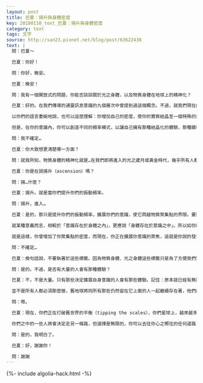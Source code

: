 ```yaml
---
layout: post
title: 巴夏：揚升與身體密度
key: 20180110_text_巴夏：揚升與身體密度
category: text
tags: 文字
source: http://san23.pixnet.net/blog/post/63622438
text: |
  問：巴夏～

  巴夏：你好！

  問：你好，晚安。

  巴夏：晚安！

  問：我有一個開放式的問題，你能否談談關於光之身體，以及物質身體在地球上的精神化？

  巴夏：好的。在我們傳導的通靈訊息意識的九個層次中曾提到過這個概念。不過，就我們現在的對話而言，更簡單地說就是：你成為了一個更高頻率的能量體，它是你的自然狀態，某種意義而言，你就是意識（consciousness）。

  以你們的語言委婉地說，也可以這麼理解：你增加自己的密度，使你的實質結晶至一個特殊的振動模式。對於你，這個模式就代表著稱作「物質實相」的體驗。舉一個類似的簡單的例子：你實際上是水蒸氣，但你可以增加自己的密度，成為液態水，你甚至可以增加自己的密度成為冰。而你的本質是沒有任何改變的。本質上都是能量，都是意識，都是靈（spirit）—如果你要這麼稱呼的話。

  但是，在你的意識內，你可以創造不同的頻率模式，以讓自己擁有那種結晶化的體驗，那種緻密化的體驗，來獲得你們所謂的「身體的物質化」，自我的另一種體驗。這些都發生在你的意識之內。這樣能夠解答你的問題嗎？

  問：我不確定…

  巴夏：你大致想更清楚哪一方面？

  問：就我所知，物質身體的精神化就是…在我們即將進入的光之歲月或黃金時代，幾乎所有人都要經歷的…

  巴夏：你是在說揚升（ascension）嗎？

  問：揚…什麼？

  巴夏：揚升。就是當你們提升你們的振動頻率。

  問：揚升，進入…

  巴夏：是的，那只是提升你們的振動頻率，擴展你們的意識，使它跨越物質聚集點的界限。要理解，當你談到這些物質身體、光之身體的概念時，它們都只是類比，而不是機械地發生的事情。它只是類比、只是你的理解方式、只是你在物質實相中製造出的象徵，你可以體驗到它，就好像你擁有一個光體、一個星光體、一個精神體、一個無比輕盈的身體，你可以擁有那些體驗，但那不是實際發生的事情，事實上你只是一個意識（consciousness）。

  就某種意義而言，相較於「意識存在於身體之內」，更應說「身體存在於意識之中」。所以如你所述的「物質身體通過提高振動而更多地進入光之身體」，都只是「提升頻率、擴展意識使它跨越之前的物質聚集點」的另一種說法。

  就是這樣，你曾增加了你聚集點的密度，而現在，你正在擴展你意識的聚焦，這就是你說的發生在所有層面的事情。可以這麼說，就某種意義而言，它們都只是為了方便你辨識的標籤，但它們不能準確地描述正在物理上地發生著的事情。那只是一個體驗，只是一個類比。明白了嗎？

  問：不確定…

  巴夏：換句話說，不要執著於這些標籤。因為物質身體、光之身體這些標籤只是為了方便我們知道我們可以擁有那些體驗，但它們都僅僅以概念的形式、以頻率層次的形式，存在於你的意識之內。你能明白嗎？

  問：是的。不過，是否有大量的人會有那種體驗？

  巴夏：不，不是大量。只有那些決定擴展自身意識的人會有那些體驗。記住：原本就已經有無數個平行地球同時存在著，你不能改變你所在的世界，你只能改變你的振動頻率，而那將會使你移動（shift）到另一個平行地球。那個地球將代表著你的新振動頻率。

  並不是所有人都必須那麼做，舊地球將同所有那些仍然留在它上面的人一起繼續存在著，他們的頻率與舊地球一致。只有那些處在不同頻率的人會移動到另一個世界，一個能反映那更高頻率的、另一種形式的地球。明白了嗎？

  問：嗯。

  巴夏：現在，你們正在打破舊世界的平衡（tipping the scales），你們星球上，越來越多的人，越來越覺知到他們都是意識，並且他們在提升自己的頻率。所以，就某種意義而言，如果你想統計一下的話，你們星球上空前數量的人正在轉變。所以，回答也是「是的」，你可以說，很大程度上，大量的人類正在揚升，但即使你們當中的一群人會很快移動到一些能夠更好地反映揚升的平行實相中去，這也不意味著你們所有人一定都會揚升。

  你們之中的一些人將會決定走另一條路，但選擇是無限的，你可以去往你心之嚮往的任何道路，不過這取決於你所在的頻率範圍，取決於你散發的振動特點或你選擇體驗的平行地球。這才是事物如何轉變的道理。世界本身不會真正地改變，改變的只有你。你移動到一個已存在的平行世界，它反映著你的改變。正如我們之前談到的那樣，而你在不斷地做著這件事—你現在就在做著，每秒數十億次。是不是更明白一些了？

  問：是的，我明白了。

  巴夏：好，謝謝你！

  問：謝謝
---
```


{%- include algolia-hack.html -%}
